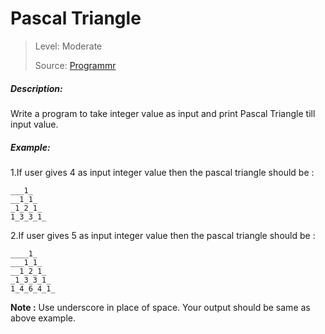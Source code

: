 # Pascal Triangle

> Level: Moderate
>
> Source: [Programmr](http://programmr.com/)

##### Description:
Write a program to take integer value as input and print Pascal Triangle till input value.

##### Example:

1.If user gives 4 as input integer value then the pascal triangle should be :
```
___1_
__1_1_
_1_2_1_
1_3_3_1_
```
2.If user gives 5 as input integer value then the pascal triangle should be :
```
____1_
___1_1_
__1_2_1_
_1_3_3_1_
1_4_6_4_1_
```
**Note :** Use underscore in place of space. Your output should be same as above example.
